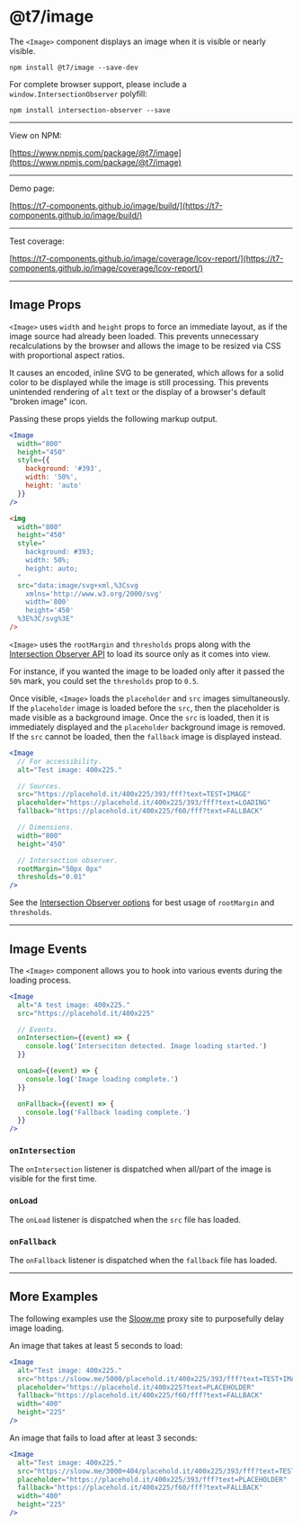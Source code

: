 # @t7/image

The `<Image>` component displays an image when it is visible or nearly visible.

```
npm install @t7/image --save-dev
```

For complete browser support, please include a `window.IntersectionObserver` polyfill:

```
npm install intersection-observer --save
```

---

View on NPM:

[https://www.npmjs.com/package/@t7/image](https://www.npmjs.com/package/@t7/image)

---

Demo page:

[https://t7-components.github.io/image/build/](https://t7-components.github.io/image/build/)

---

Test coverage:

[https://t7-components.github.io/image/coverage/lcov-report/](https://t7-components.github.io/image/coverage/lcov-report/)

---

## Image Props

`<Image>` uses `width` and `height` props to force an immediate layout, as if the image source had already been loaded. This prevents unnecessary recalculations by the browser and allows the image to be resized via CSS with proportional aspect ratios.

It causes an encoded, inline SVG to be generated, which allows for a solid color to be displayed while the image is still processing. This prevents unintended rendering of `alt` text or the display of a browser's default "broken image" icon.

Passing these props yields the following markup output.

```jsx
<Image
  width="800"
  height="450"
  style={{
    background: '#393',
    width: '50%',
    height: 'auto'
  }}
/>
```

```html
<img
  width="800"
  height="450"
  style="
    background: #393;
    width: 50%;
    height: auto;
  "
  src="data:image/svg+xml,%3Csvg
    xmlns='http://www.w3.org/2000/svg'
    width='800'
    height='450'
  %3E%3C/svg%3E"
/>
```

`<Image>` uses the `rootMargin` and `thresholds` props along with the [Intersection Observer API](https://developer.mozilla.org/en-US/docs/Web/API/Intersection_Observer_API) to load its source only as it comes into view.

For instance, if you wanted the image to be loaded only after it passed the `50%` mark, you could set the `thresholds` prop to `0.5`.

Once visible, `<Image>` loads the `placeholder` and `src` images simultaneously. If the `placeholder` image is loaded before the `src`, then the placeholder is made visible as a background image. Once the `src` is loaded, then it is immediately displayed and the `placeholder` background image is removed. If the `src` cannot be loaded, then the `fallback` image is displayed instead.

```jsx
<Image
  // For accessibility.
  alt="Test image: 400x225."

  // Sources.
  src="https://placehold.it/400x225/393/fff?text=TEST+IMAGE"
  placeholder="https://placehold.it/400x225/393/fff?text=LOADING"
  fallback="https://placehold.it/400x225/f60/fff?text=FALLBACK"

  // Dimensions.
  width="800"
  height="450"

  // Intersection observer.
  rootMargin="50px 0px"
  thresholds="0.01"
/>
```

See the [Intersection Observer options](https://developer.mozilla.org/en-US/docs/Web/API/Intersection_Observer_API#Intersection_observer_options) for best usage of `rootMargin` and `thresholds`.

---

## Image Events

The `<Image>` component allows you to hook into various events during the loading process.

```jsx
<Image
  alt="A test image: 400x225."
  src="https://placehold.it/400x225"

  // Events.
  onIntersection={(event) => {
    console.log('Interseciton detected. Image loading started.')
  }}

  onLoad={(event) => {
    console.log('Image loading complete.')
  }}

  onFallback={(event) => {
    console.log('Fallback loading complete.')
  }}
/>
```

### `onIntersection`

The `onIntersection` listener is dispatched when all/part of the image is visible for the first time.

### `onLoad`

The `onLoad` listener is dispatched when the `src` file has loaded.

### `onFallback`

The `onFallback` listener is dispatched when the `fallback` file has loaded.

---

## More Examples

The following examples use the [Sloow.me](https://sloow.me/) proxy site to purposefully delay image loading.

An image that takes at least 5 seconds to load:

```jsx
<Image
  alt="Test image: 400x225."
  src="https://sloow.me/5000/placehold.it/400x225/393/fff?text=TEST+IMAGE"
  placeholder="https://placehold.it/400x225?text=PLACEHOLDER"
  fallback="https://placehold.it/400x225/f60/fff?text=FALLBACK"
  width="400"
  height="225"
/>
```

An image that fails to load after at least 3 seconds:

```jsx
<Image
  alt="Test image: 400x225."
  src="https://sloow.me/3000+404/placehold.it/400x225/393/fff?text=TEST+IMAGE"
  placeholder="https://placehold.it/400x225/393/fff?text=PLACEHOLDER"
  fallback="https://placehold.it/400x225/f60/fff?text=FALLBACK"
  width="400"
  height="225"
/>
```
